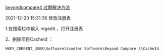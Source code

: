 

[beyondcompare4 过期解决方法](https://blog.csdn.net/u013994400/article/details/122042726)

2021-12-20 15:31:36
修改注册表

1.在搜索栏中输入 regedit ，打开注册表

2、删除项目CacheId ：
```
HKEY_CURRENT_USER\Software\Scooter Software\Beyond Compare 4\CacheId
```